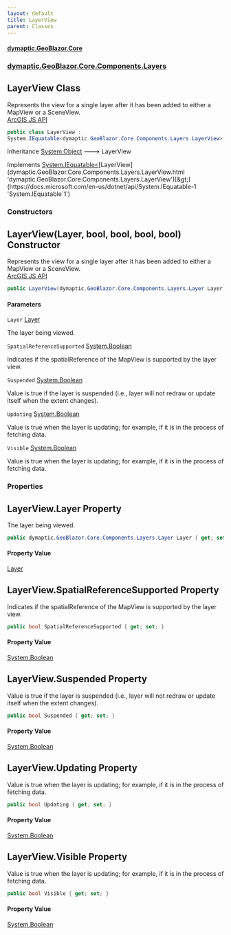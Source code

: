```yaml
---
layout: default
title: LayerView
parent: Classes
---
```

#### [dymaptic.GeoBlazor.Core](index.html 'index')
### [dymaptic.GeoBlazor.Core.Components.Layers](index.html#dymaptic.GeoBlazor.Core.Components.Layers 'dymaptic.GeoBlazor.Core.Components.Layers')

## LayerView Class

Represents the view for a single layer after it has been added to either a MapView or a SceneView.  
<a target="_blank" href="https://developers.arcgis.com/javascript/latest/api-reference/esri-views-layers-LayerView.html">ArcGIS JS API</a>

```csharp
public class LayerView :
System.IEquatable<dymaptic.GeoBlazor.Core.Components.Layers.LayerView>
```

Inheritance [System.Object](https://docs.microsoft.com/en-us/dotnet/api/System.Object 'System.Object') &#129106; LayerView

Implements [System.IEquatable&lt;](https://docs.microsoft.com/en-us/dotnet/api/System.IEquatable-1 'System.IEquatable`1')[LayerView](dymaptic.GeoBlazor.Core.Components.Layers.LayerView.html 'dymaptic.GeoBlazor.Core.Components.Layers.LayerView')[&gt;](https://docs.microsoft.com/en-us/dotnet/api/System.IEquatable-1 'System.IEquatable`1')
### Constructors

<a name='dymaptic.GeoBlazor.Core.Components.Layers.LayerView.LayerView(dymaptic.GeoBlazor.Core.Components.Layers.Layer,bool,bool,bool,bool)'></a>

## LayerView(Layer, bool, bool, bool, bool) Constructor

Represents the view for a single layer after it has been added to either a MapView or a SceneView.  
<a target="_blank" href="https://developers.arcgis.com/javascript/latest/api-reference/esri-views-layers-LayerView.html">ArcGIS JS API</a>

```csharp
public LayerView(dymaptic.GeoBlazor.Core.Components.Layers.Layer Layer, bool SpatialReferenceSupported, bool Suspended, bool Updating, bool Visible);
```
#### Parameters

<a name='dymaptic.GeoBlazor.Core.Components.Layers.LayerView.LayerView(dymaptic.GeoBlazor.Core.Components.Layers.Layer,bool,bool,bool,bool).Layer'></a>

`Layer` [Layer](dymaptic.GeoBlazor.Core.Components.Layers.Layer.html 'dymaptic.GeoBlazor.Core.Components.Layers.Layer')

The layer being viewed.

<a name='dymaptic.GeoBlazor.Core.Components.Layers.LayerView.LayerView(dymaptic.GeoBlazor.Core.Components.Layers.Layer,bool,bool,bool,bool).SpatialReferenceSupported'></a>

`SpatialReferenceSupported` [System.Boolean](https://docs.microsoft.com/en-us/dotnet/api/System.Boolean 'System.Boolean')

Indicates if the spatialReference of the MapView is supported by the layer view.

<a name='dymaptic.GeoBlazor.Core.Components.Layers.LayerView.LayerView(dymaptic.GeoBlazor.Core.Components.Layers.Layer,bool,bool,bool,bool).Suspended'></a>

`Suspended` [System.Boolean](https://docs.microsoft.com/en-us/dotnet/api/System.Boolean 'System.Boolean')

Value is true if the layer is suspended (i.e., layer will not redraw or update itself when the extent changes).

<a name='dymaptic.GeoBlazor.Core.Components.Layers.LayerView.LayerView(dymaptic.GeoBlazor.Core.Components.Layers.Layer,bool,bool,bool,bool).Updating'></a>

`Updating` [System.Boolean](https://docs.microsoft.com/en-us/dotnet/api/System.Boolean 'System.Boolean')

Value is true when the layer is updating; for example, if it is in the process of fetching data.

<a name='dymaptic.GeoBlazor.Core.Components.Layers.LayerView.LayerView(dymaptic.GeoBlazor.Core.Components.Layers.Layer,bool,bool,bool,bool).Visible'></a>

`Visible` [System.Boolean](https://docs.microsoft.com/en-us/dotnet/api/System.Boolean 'System.Boolean')

Value is true when the layer is updating; for example, if it is in the process of fetching data.
### Properties

<a name='dymaptic.GeoBlazor.Core.Components.Layers.LayerView.Layer'></a>

## LayerView.Layer Property

The layer being viewed.

```csharp
public dymaptic.GeoBlazor.Core.Components.Layers.Layer Layer { get; set; }
```

#### Property Value
[Layer](dymaptic.GeoBlazor.Core.Components.Layers.Layer.html 'dymaptic.GeoBlazor.Core.Components.Layers.Layer')

<a name='dymaptic.GeoBlazor.Core.Components.Layers.LayerView.SpatialReferenceSupported'></a>

## LayerView.SpatialReferenceSupported Property

Indicates if the spatialReference of the MapView is supported by the layer view.

```csharp
public bool SpatialReferenceSupported { get; set; }
```

#### Property Value
[System.Boolean](https://docs.microsoft.com/en-us/dotnet/api/System.Boolean 'System.Boolean')

<a name='dymaptic.GeoBlazor.Core.Components.Layers.LayerView.Suspended'></a>

## LayerView.Suspended Property

Value is true if the layer is suspended (i.e., layer will not redraw or update itself when the extent changes).

```csharp
public bool Suspended { get; set; }
```

#### Property Value
[System.Boolean](https://docs.microsoft.com/en-us/dotnet/api/System.Boolean 'System.Boolean')

<a name='dymaptic.GeoBlazor.Core.Components.Layers.LayerView.Updating'></a>

## LayerView.Updating Property

Value is true when the layer is updating; for example, if it is in the process of fetching data.

```csharp
public bool Updating { get; set; }
```

#### Property Value
[System.Boolean](https://docs.microsoft.com/en-us/dotnet/api/System.Boolean 'System.Boolean')

<a name='dymaptic.GeoBlazor.Core.Components.Layers.LayerView.Visible'></a>

## LayerView.Visible Property

Value is true when the layer is updating; for example, if it is in the process of fetching data.

```csharp
public bool Visible { get; set; }
```

#### Property Value
[System.Boolean](https://docs.microsoft.com/en-us/dotnet/api/System.Boolean 'System.Boolean')
